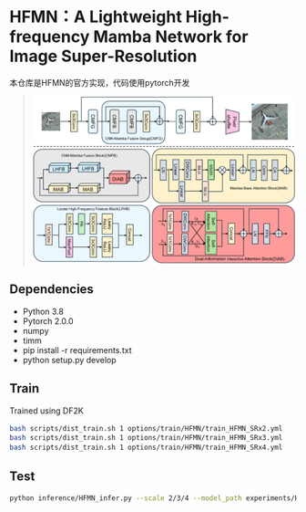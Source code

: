 # HFMN：A Lightweight High-frequency Mamba Network for Image Super-Resolution

本仓库是HFMN的官方实现，代码使用pytorch开发

> <p align="center">
> <img width="800" src="images/HFMN_architecture.png">
> </p>

## Dependencies
- Python 3.8
- Pytorch 2.0.0
- numpy
- timm
- pip install -r requirements.txt
- python setup.py develop

## Train
Trained using DF2K
```bash
bash scripts/dist_train.sh 1 options/train/HFMN/train_HFMN_SRx2.yml
bash scripts/dist_train.sh 1 options/train/HFMN/train_HFMN_SRx3.yml
bash scripts/dist_train.sh 1 options/train/HFMN/train_HFMN_SRx4.yml
```

## Test
```bash
python inference/HFMN_infer.py --scale 2/3/4 --model_path experiments/HFMN_SRx2/models/net_g_latest.pth --folder_lq datasets/Urban100/LR_bicubic --input datasets/Urban100/HR --output results/HFMN/Urban100
```
